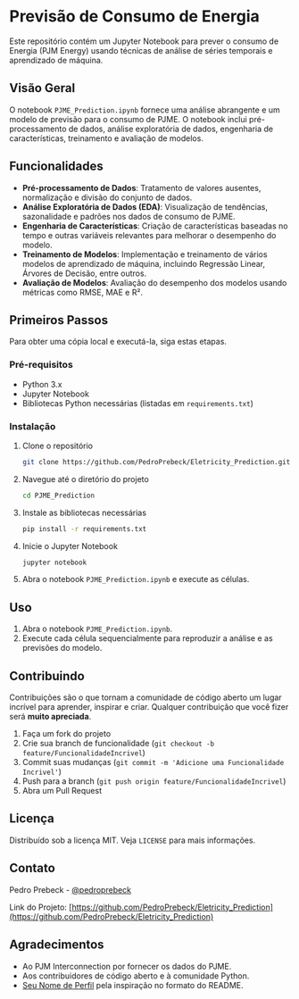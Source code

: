 # Previsão de Consumo de Energia

Este repositório contém um Jupyter Notebook para prever o consumo de Energia (PJM Energy) usando técnicas de análise de séries temporais e aprendizado de máquina.

## Visão Geral

O notebook `PJME_Prediction.ipynb` fornece uma análise abrangente e um modelo de previsão para o consumo de PJME. O notebook inclui pré-processamento de dados, análise exploratória de dados, engenharia de características, treinamento e avaliação de modelos.

## Funcionalidades

- **Pré-processamento de Dados**: Tratamento de valores ausentes, normalização e divisão do conjunto de dados.
- **Análise Exploratória de Dados (EDA)**: Visualização de tendências, sazonalidade e padrões nos dados de consumo de PJME.
- **Engenharia de Características**: Criação de características baseadas no tempo e outras variáveis relevantes para melhorar o desempenho do modelo.
- **Treinamento de Modelos**: Implementação e treinamento de vários modelos de aprendizado de máquina, incluindo Regressão Linear, Árvores de Decisão, entre outros.
- **Avaliação de Modelos**: Avaliação do desempenho dos modelos usando métricas como RMSE, MAE e R².

## Primeiros Passos

Para obter uma cópia local e executá-la, siga estas etapas.

### Pré-requisitos

- Python 3.x
- Jupyter Notebook
- Bibliotecas Python necessárias (listadas em `requirements.txt`)

### Instalação

1. Clone o repositório
   ```sh
   git clone https://github.com/PedroPrebeck/Eletricity_Prediction.git
   ```
2. Navegue até o diretório do projeto
   ```sh
   cd PJME_Prediction
   ```
3. Instale as bibliotecas necessárias
   ```sh
   pip install -r requirements.txt
   ```
4. Inicie o Jupyter Notebook
   ```sh
   jupyter notebook
   ```
5. Abra o notebook `PJME_Prediction.ipynb` e execute as células.

## Uso

1. Abra o notebook `PJME_Prediction.ipynb`.
2. Execute cada célula sequencialmente para reproduzir a análise e as previsões do modelo.

## Contribuindo

Contribuições são o que tornam a comunidade de código aberto um lugar incrível para aprender, inspirar e criar. Qualquer contribuição que você fizer será **muito apreciada**.

1. Faça um fork do projeto
2. Crie sua branch de funcionalidade (`git checkout -b feature/FuncionalidadeIncrivel`)
3. Commit suas mudanças (`git commit -m 'Adicione uma Funcionalidade Incrivel'`)
4. Push para a branch (`git push origin feature/FuncionalidadeIncrivel`)
5. Abra um Pull Request

## Licença

Distribuído sob a licença MIT. Veja `LICENSE` para mais informações.

## Contato

Pedro Prebeck - [@pedroprebeck](https://github.com/PedroPrebeck)

Link do Projeto: [https://github.com/PedroPrebeck/Eletricity_Prediction](https://github.com/PedroPrebeck/Eletricity_Prediction)

## Agradecimentos

- Ao PJM Interconnection por fornecer os dados do PJME.
- Aos contribuidores de código aberto e à comunidade Python.
- [Seu Nome de Perfil](https://github.com/PedroPrebeck) pela inspiração no formato do README.